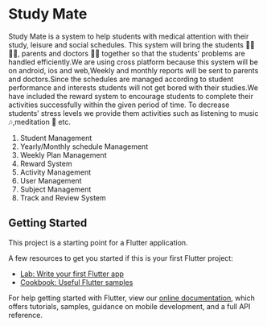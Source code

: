 # Study Mate

Study Mate is a system to help students with medical attention with their study, leisure and social schedules. This system will bring the students 👨‍🎓👩‍🎓, parents and doctors 👨‍⚕️ together so that the students’ problems are handled efficiently.We are using cross platform because this system will be on android, ios and web,Weekly and monthly reports will be sent to parents and doctors.Since the schedules are managed according to student performance and interests students will not get bored with their studies.We have included the reward system to encourage students to complete their activities successfully within the given period of time. To decrease students’ stress levels we provide them activities such as listening to music 🎶,meditation 🧘‍ etc.

1. Student Management
2. Yearly/Monthly schedule Management
3. Weekly Plan Management
4. Reward System
5. Activity Management
6. User Management
7. Subject Management
8. Track and Review System

## Getting Started

This project is a starting point for a Flutter application.

A few resources to get you started if this is your first Flutter project:

- [Lab: Write your first Flutter app](https://flutter.dev/docs/get-started/codelab)
- [Cookbook: Useful Flutter samples](https://flutter.dev/docs/cookbook)

For help getting started with Flutter, view our 
[online documentation](https://flutter.dev/docs), which offers tutorials, 
samples, guidance on mobile development, and a full API reference.